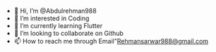 - 👋 Hi, I’m @Abdulrehman988
- 👀 I’m interested in Coding
- 🌱 I’m currently learning Flutter
- 💞️ I’m looking to collaborate on Github
- 📫 How to reach me through Email"Rehmansarwar988@gmail.com

<!---
Abdulrehman988/Abdulrehman988 is a ✨ special ✨ repository because its `README.md` (this file) appears on your GitHub profile.
You can click the Preview link to take a look at your changes.
--->
